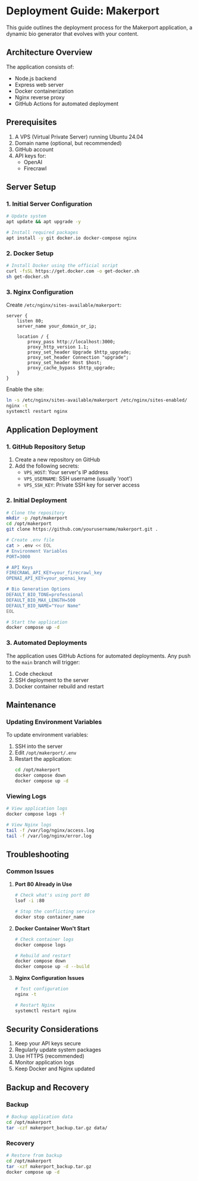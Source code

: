 # Deployment Guide: Makerport

This guide outlines the deployment process for the Makerport application, a dynamic bio generator that evolves with your content.

## Architecture Overview

The application consists of:
- Node.js backend
- Express web server
- Docker containerization
- Nginx reverse proxy
- GitHub Actions for automated deployment

## Prerequisites

1. A VPS (Virtual Private Server) running Ubuntu 24.04
2. Domain name (optional, but recommended)
3. GitHub account
4. API keys for:
   - OpenAI
   - Firecrawl

## Server Setup

### 1. Initial Server Configuration

```bash
# Update system
apt update && apt upgrade -y

# Install required packages
apt install -y git docker.io docker-compose nginx
```

### 2. Docker Setup

```bash
# Install Docker using the official script
curl -fsSL https://get.docker.com -o get-docker.sh
sh get-docker.sh
```

### 3. Nginx Configuration

Create `/etc/nginx/sites-available/makerport`:
```nginx
server {
    listen 80;
    server_name your_domain_or_ip;

    location / {
        proxy_pass http://localhost:3000;
        proxy_http_version 1.1;
        proxy_set_header Upgrade $http_upgrade;
        proxy_set_header Connection "upgrade";
        proxy_set_header Host $host;
        proxy_cache_bypass $http_upgrade;
    }
}
```

Enable the site:
```bash
ln -s /etc/nginx/sites-available/makerport /etc/nginx/sites-enabled/
nginx -t
systemctl restart nginx
```

## Application Deployment

### 1. GitHub Repository Setup

1. Create a new repository on GitHub
2. Add the following secrets:
   - `VPS_HOST`: Your server's IP address
   - `VPS_USERNAME`: SSH username (usually 'root')
   - `VPS_SSH_KEY`: Private SSH key for server access

### 2. Initial Deployment

```bash
# Clone the repository
mkdir -p /opt/makerport
cd /opt/makerport
git clone https://github.com/yourusername/makerport.git .

# Create .env file
cat > .env << EOL
# Environment Variables
PORT=3000

# API Keys
FIRECRAWL_API_KEY=your_firecrawl_key
OPENAI_API_KEY=your_openai_key

# Bio Generation Options
DEFAULT_BIO_TONE=professional
DEFAULT_BIO_MAX_LENGTH=500
DEFAULT_BIO_NAME="Your Name"
EOL

# Start the application
docker compose up -d
```

### 3. Automated Deployments

The application uses GitHub Actions for automated deployments. Any push to the `main` branch will trigger:
1. Code checkout
2. SSH deployment to the server
3. Docker container rebuild and restart

## Maintenance

### Updating Environment Variables

To update environment variables:
1. SSH into the server
2. Edit `/opt/makerport/.env`
3. Restart the application:
   ```bash
   cd /opt/makerport
   docker compose down
   docker compose up -d
   ```

### Viewing Logs

```bash
# View application logs
docker compose logs -f

# View Nginx logs
tail -f /var/log/nginx/access.log
tail -f /var/log/nginx/error.log
```

## Troubleshooting

### Common Issues

1. **Port 80 Already in Use**
   ```bash
   # Check what's using port 80
   lsof -i :80
   
   # Stop the conflicting service
   docker stop container_name
   ```

2. **Docker Container Won't Start**
   ```bash
   # Check container logs
   docker compose logs
   
   # Rebuild and restart
   docker compose down
   docker compose up -d --build
   ```

3. **Nginx Configuration Issues**
   ```bash
   # Test configuration
   nginx -t
   
   # Restart Nginx
   systemctl restart nginx
   ```

## Security Considerations

1. Keep your API keys secure
2. Regularly update system packages
3. Use HTTPS (recommended)
4. Monitor application logs
5. Keep Docker and Nginx updated

## Backup and Recovery

### Backup
```bash
# Backup application data
cd /opt/makerport
tar -czf makerport_backup.tar.gz data/
```

### Recovery
```bash
# Restore from backup
cd /opt/makerport
tar -xzf makerport_backup.tar.gz
docker compose up -d
``` 